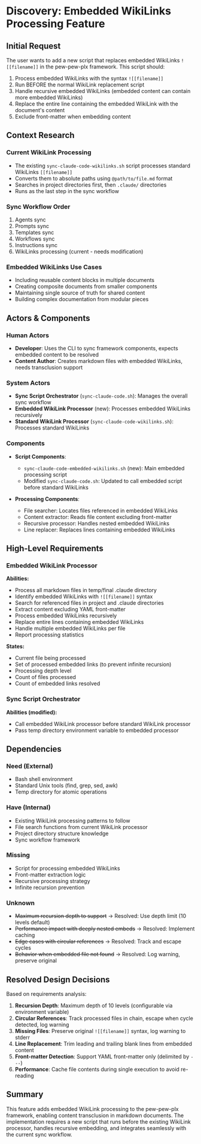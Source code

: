 # Discovery: Embedded WikiLinks Processing Feature

## Initial Request

The user wants to add a new script that replaces embedded WikiLinks `![[filename]]` in the pew-pew-plx framework. This script should:

1. Process embedded WikiLinks with the syntax `![[filename]]`
2. Run BEFORE the normal WikiLink replacement script
3. Handle recursive embedded WikiLinks (embedded content can contain more embedded WikiLinks)
4. Replace the entire line containing the embedded WikiLink with the document's content
5. Exclude front-matter when embedding content

## Context Research

### Current WikiLink Processing
- The existing `sync-claude-code-wikilinks.sh` script processes standard WikiLinks `[[filename]]`
- Converts them to absolute paths using `@path/to/file.md` format
- Searches in project directories first, then `.claude/` directories
- Runs as the last step in the sync workflow

### Sync Workflow Order
1. Agents sync
2. Prompts sync
3. Templates sync
4. Workflows sync
5. Instructions sync
6. WikiLinks processing (current - needs modification)

### Embedded WikiLinks Use Cases
- Including reusable content blocks in multiple documents
- Creating composite documents from smaller components
- Maintaining single source of truth for shared content
- Building complex documentation from modular pieces

## Actors & Components

### Human Actors
- **Developer**: Uses the CLI to sync framework components, expects embedded content to be resolved
- **Content Author**: Creates markdown files with embedded WikiLinks, needs transclusion support

### System Actors
- **Sync Script Orchestrator** (`sync-claude-code.sh`): Manages the overall sync workflow
- **Embedded WikiLink Processor** (new): Processes embedded WikiLinks recursively
- **Standard WikiLink Processor** (`sync-claude-code-wikilinks.sh`): Processes standard WikiLinks

### Components
- **Script Components**:
  - `sync-claude-code-embedded-wikilinks.sh` (new): Main embedded processing script
  - Modified `sync-claude-code.sh`: Updated to call embedded script before standard WikiLinks
  
- **Processing Components**:
  - File searcher: Locates files referenced in embedded WikiLinks
  - Content extractor: Reads file content excluding front-matter
  - Recursive processor: Handles nested embedded WikiLinks
  - Line replacer: Replaces lines containing embedded WikiLinks

## High-Level Requirements

### Embedded WikiLink Processor
**Abilities:**
- Process all markdown files in temp/final .claude directory
- Identify embedded WikiLinks with `![[filename]]` syntax
- Search for referenced files in project and .claude directories
- Extract content excluding YAML front-matter
- Process embedded WikiLinks recursively
- Replace entire lines containing embedded WikiLinks
- Handle multiple embedded WikiLinks per file
- Report processing statistics

**States:**
- Current file being processed
- Set of processed embedded links (to prevent infinite recursion)
- Processing depth level
- Count of files processed
- Count of embedded links resolved

### Sync Script Orchestrator
**Abilities (modified):**
- Call embedded WikiLink processor before standard WikiLink processor
- Pass temp directory environment variable to embedded processor

## Dependencies

### Need (External)
- Bash shell environment
- Standard Unix tools (find, grep, sed, awk)
- Temp directory for atomic operations

### Have (Internal)
- Existing WikiLink processing patterns to follow
- File search functions from current WikiLink processor
- Project directory structure knowledge
- Sync workflow framework

### Missing
- Script for processing embedded WikiLinks
- Front-matter extraction logic
- Recursive processing strategy
- Infinite recursion prevention

### Unknown
- ~~Maximum recursion depth to support~~ → Resolved: Use depth limit (10 levels default)
- ~~Performance impact with deeply nested embeds~~ → Resolved: Implement caching
- ~~Edge cases with circular references~~ → Resolved: Track and escape cycles
- ~~Behavior when embedded file not found~~ → Resolved: Log warning, preserve original

## Resolved Design Decisions

Based on requirements analysis:

1. **Recursion Depth**: Maximum depth of 10 levels (configurable via environment variable)
2. **Circular References**: Track processed files in chain, escape when cycle detected, log warning
3. **Missing Files**: Preserve original `![[filename]]` syntax, log warning to stderr
4. **Line Replacement**: Trim leading and trailing blank lines from embedded content
5. **Front-matter Detection**: Support YAML front-matter only (delimited by `---`)
6. **Performance**: Cache file contents during single execution to avoid re-reading

## Summary

This feature adds embedded WikiLink processing to the pew-pew-plx framework, enabling content transclusion in markdown documents. The implementation requires a new script that runs before the existing WikiLink processor, handles recursive embedding, and integrates seamlessly with the current sync workflow.
